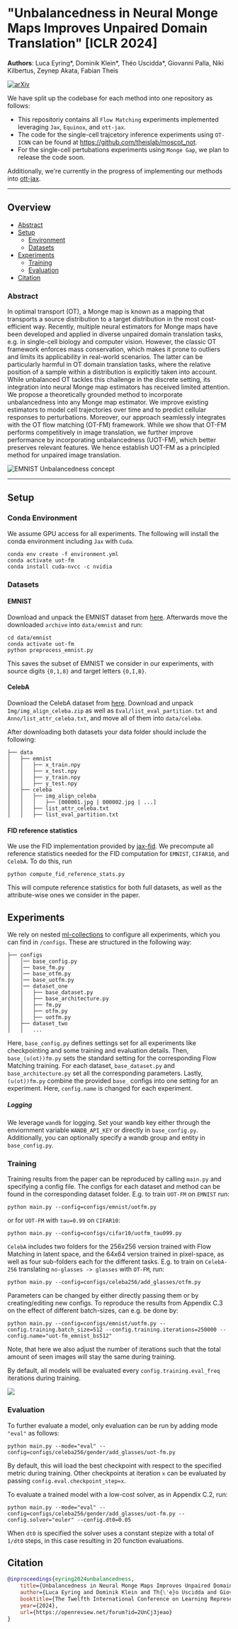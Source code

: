 # "Unbalancedness in Neural Monge Maps Improves Unpaired Domain Translation" [ICLR 2024]

__Authors__: Luca Eyring*, Dominik Klein*, Théo Uscidda*, Giovanni Palla, Niki Kilbertus, Zeynep Akata, Fabian Theis

[![arXiv](https://img.shields.io/badge/arXiv-Paper-<COLOR>.svg)](https://arxiv.org/abs/2311.15100)

We have split up the codebase for each method into one repository as follows:
- This repositoriy contains all `Flow Matching` experiments implemented leveraging `Jax`, `Equinox`, and `ott-jax`.
- The code for the single-cell trajcetory inference experiments using `OT-ICNN` can be found at https://github.com/theislab/moscot_not.
- For the single-cell pertubations experiments using `Monge Gap`, we plan to release the code soon.

Additionally, we're currently in the progress of implementing our methods into [ott-jax](https://github.com/ott-jax/ott/pull/468).

---


## Overview
- [Abstract](#abstract)
- [Setup](#setup)
   - [Environment](#environment)
   - [Datasets](#datasets)
- [Experiments](#experiments)
   - [Training](#training)
   - [Evaluation](#evaluation)
- [Citation](#citation)

### Abstract

In optimal transport (OT), a Monge map is known as a mapping that transports a source distribution to a target distribution in the most cost-efficient way. Recently, multiple neural estimators for Monge maps have been developed and applied in diverse unpaired domain translation tasks, e.g. in single-cell biology and computer vision. However, the classic OT framework enforces mass conservation, which makes it prone to outliers and limits its applicability in real-world scenarios. The latter can be particularly harmful in OT domain translation tasks, where the relative position of a sample within a distribution is explicitly taken into account. While unbalanced OT tackles this challenge in the discrete setting, its integration into neural Monge map estimators has received limited attention. We propose a theoretically grounded method to incorporate unbalancedness into any Monge map estimator. We improve existing estimators to model cell trajectories over time and to predict cellular responses to perturbations. Moreover, our approach seamlessly integrates with the OT flow matching (OT-FM) framework. While we show that OT-FM performs competitively in image translation, we further improve performance by incorporating unbalancedness (UOT-FM), which better preserves relevant features. We hence establish UOT-FM as a principled method for unpaired image translation.

![](assets/emnist_concept.png "EMNIST Unbalancedness concept")

---

## Setup
### Conda Environment
We assume GPU access for all experiments. The following will install the conda environment including `Jax` with `Cuda`.
```
conda env create -f environment.yml
conda activate uot-fm
conda install cuda-nvcc -c nvidia
```

### Datasets

#### EMNIST
Download and unpack the EMNIST dataset from [here](https://www.kaggle.com/datasets/crawford/emnist). Afterwards move the downloaded `archive` into `data/emnist` and run:

```
cd data/emnist
conda activate uot-fm
python preprocess_emnist.py
```
This saves the subset of EMNIST we consider in our experiments, with source digits `{0,1,8}` and target letters `{O,I,B}`.

#### CelebA
Download the CelebA dataset from [here](https://drive.google.com/drive/folders/0B7EVK8r0v71pWEZsZE9oNnFzTm8?resourcekey=0-5BR16BdXnb8hVj6CNHKzLg). Download and unpack `Img/img_align_celeba.zip` as well as `Eval/list_eval_partition.txt` and `Anno/list_attr_celeba.txt`, and move all of them into `data/celeba`.

After downloading both datasets your data folder should include the following:
```
├── data
│   ├── emnist
│   │   ├── x_train.npy
│   │   ├── x_test.npy
│   │   ├── y_train.npy
│   │   ├── y_test.npy
│   ├── celeba
│   │   ├── img_align_celeba
│   │   │   ├── [000001.jpg | 000002.jpg | ...]
│   │   ├── list_attr_celeba.txt
│   │   ├── list_eval_partition.txt
```

#### FID reference statistics
We use the FID implementation provided by [jax-fid](https://github.com/matthias-wright/jax-fid). We precompute all reference statistics needed for the FID computation for `EMNIST`, `CIFAR10`, and `CelebA`. To do this, run

```
python compute_fid_reference_stats.py
```
This will compute reference statistics for both full datasets, as well as the attribute-wise ones we consider in the paper.
## Experiments
We rely on nested [ml-collections](https://github.com/google/ml_collections) to configure all experiments, which you can find in `/configs`. These are structured in the following way:

```
├── configs
│   │── base_config.py
│   │── base_fm.py
│   │── base_otfm.py
│   │── base_uotfm.py
│   │── dataset_one
│   │   ├── base_dataset.py
│   │   ├── base_architecture.py
│   │   ├── fm.py
│   │   ├── otfm.py
│   │   ├── uotfm.py
│   ├── dataset_two
│   │   ...
```

Here, `base_config.py` defines settings set for all experiments like checkpointing and some training and evaluation details. Then, `base_(u(ot))fm.py` sets the standard setting for the corresponding Flow Matching training. For each dataset, `base_dataset.py` and `base_architecture.py` set all the corresponding parameters. Lastly, `(u(ot))fm.py` combine the provided `base_` configs into one setting for an experiment. Here, `config.name` is changed for each experiment.

##### Logging
We leverage `wandb` for logging. Set your wandb key either through the enviornment variable `WANDB_API_KEY` or directly in `base_config.py`. Additionally, you can optionally specify a wandb group and entity in `base_config.py`.

### Training
Training results from the paper can be reproduced by calling `main.py` and specifying a config file. The configs for each dataset and method can be found in the corresponding dataset folder. E.g. to train `UOT-FM` on `EMNIST` run:

```
python main.py --config=configs/emnist/uotfm.py
```

or for `UOT-FM` with `tau=0.99` on `CIFAR10`:

```
python main.py --config=configs/cifar10/uotfm_tau099.py
```

`CelebA` includes two folders for the 256x256 version trained with Flow Matching in latent space, and the 64x64 version trained in pixel-space, as well as four sub-folders each for the different tasks. E.g. to train on `CelebA-256` translating `no-glasses -> glasses` with `OT-FM`, run:

```
python main.py --config=configs/celeba256/add_glasses/otfm.py
```

Parameters can be changed by either directly passing them or by creating/editing new configs. To reproduce the results from Appendix C.3 on the effect of different batch-sizes, can e.g. be done by:

```
python main.py --config=configs/emnist/uotfm.py --config.training.batch_size=512 --config.training.iterations=250000 --config.name="uot-fm_emnist_bs512"
```

Note, that here we also adjust the number of iterations such that the total amount of seen images will stay the same during training.

By default, all models will be evaluated every `config.training.eval_freq` iterations during training.


![](assets/celeba256_samples.png)

### Evaluation
To further evaluate a model, only evaluation can be run by adding mode `"eval"` as follows:

```
python main.py --mode="eval" --config=configs/celeba256/gender/add_glasses/uot-fm.py
```

By default, this will load the best checkpoint with respect to the specified metric during training. Other checkpoints at iteration `x` can be evaluated by passing `config.eval.checkpoint_step=x`.

To evaluate a trained model with a low-cost solver, as in Appendix C.2, run:

```
python main.py --mode="eval" --config=configs/celeba256/gender/add_glasses/uot-fm.py --config.solver="euler" --config.dt0=0.05
```

When `dt0` is specified the solver uses a constant stepize with a total of `1/dt0` steps, in this case resulting in 20 function evaluations.


## Citation

```bibtex
@inproceedings{eyring2024unbalancedness,
    title={Unbalancedness in Neural Monge Maps Improves Unpaired Domain Translation},
    author={Luca Eyring and Dominik Klein and Th{\'e}o Uscidda and Giovanni Palla and Niki Kilbertus and Zeynep Akata and Fabian J Theis},
    booktitle={The Twelfth International Conference on Learning Representations},
    year={2024},
    url={https://openreview.net/forum?id=2UnCj3jeao}
}
```